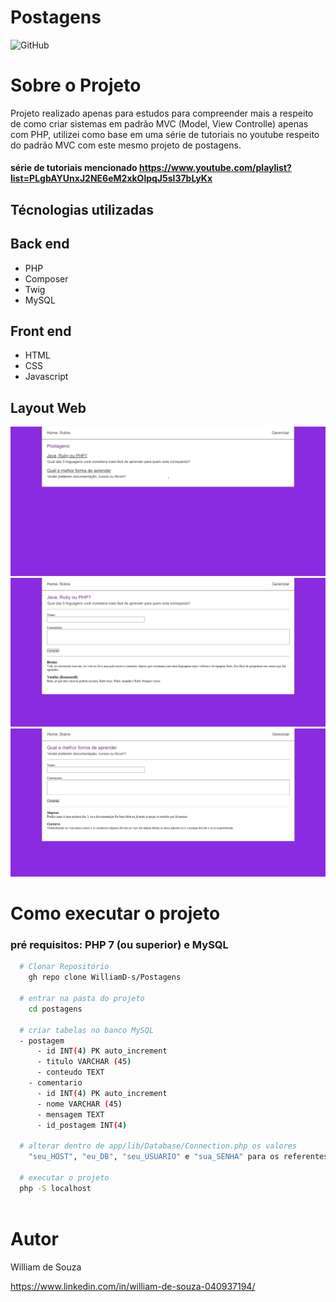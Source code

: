 # Postagens
![GitHub](https://img.shields.io/github/license/WilliamD-s/Postagens)

# Sobre o Projeto
Projeto realizado apenas para estudos para compreender mais a respeito de como criar sistemas em padrão MVC (Model, View Controlle) apenas com PHP, 
utilizei como base em uma série de tutoriais no youtube respeito do padrão MVC com este mesmo projeto de postagens. 
#### série de tutoriais mencionado https://www.youtube.com/playlist?list=PLgbAYUnxJ2NE6eM2xkOlpqJ5sl37bLyKx

## Técnologias utilizadas
## Back end
- PHP
- Composer
- Twig
- MySQL
## Front end
- HTML
- CSS
- Javascript

## Layout Web
![Layout home](assets/1.png) ![Layout home](assets/2.png) ![Layout home](assets/3.png)

# Como executar o projeto

### pré requisitos: PHP 7 (ou superior) e MySQL
```bash
  # Clonar Repositório
    gh repo clone WilliamD-s/Postagens
   
  # entrar na pasta do projeto
    cd postagens
    
  # criar tabelas no banco MySQL
  - postagem 
      - id INT(4) PK auto_increment
      - titulo VARCHAR (45)
      - conteudo TEXT
    - comentario 
      - id INT(4) PK auto_increment
      - nome VARCHAR (45)
      - mensagem TEXT
      - id_postagem INT(4)
      
  # alterar dentro de app/lib/Database/Connection.php os valores 
    "seu_HOST", "eu_DB", "seu_USUARIO" e "sua_SENHA" para os referentes ao seu banco Mysql criado
   
  # executar o projeto
  php -S localhost
  
  ```
  # Autor
  William de Souza
  
  https://www.linkedin.com/in/william-de-souza-040937194/
